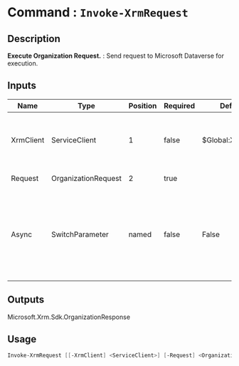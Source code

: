 # Command : `Invoke-XrmRequest` 

## Description

**Execute Organization Request.** : Send request to Microsoft Dataverse for execution.

## Inputs

Name|Type|Position|Required|Default|Description
----|----|--------|--------|-------|-----------
XrmClient|ServiceClient|1|false|$Global:XrmClient|Xrm connector initialized to target instance. Use latest one by default. (CrmServiceClient)
Request|OrganizationRequest|2|true||Organization request to execute.
Async|SwitchParameter|named|false|False|Indicates if request should be run in background. Request must supports asynchronous execution. (Default: false = run synchronously)

## Outputs
Microsoft.Xrm.Sdk.OrganizationResponse

## Usage

```Powershell 
Invoke-XrmRequest [[-XrmClient] <ServiceClient>] [-Request] <OrganizationRequest> [-Async] [<CommonParameters>]
``` 


